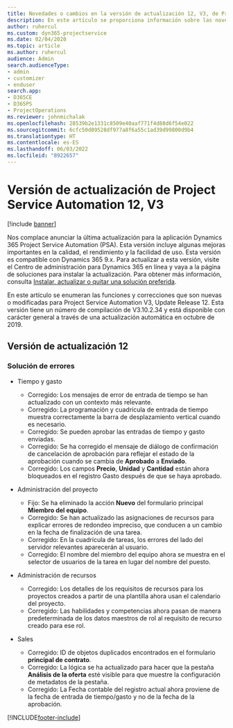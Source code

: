 ```yaml
---
title: Novedades o cambios en la versión de actualización 12, V3, de Project Service Automation
description: En este artículo se proporciona información sobre las novedades y los cambios en la versión 12 de Project Service Automation, Update Release 12, V3.
author: ruhercul
ms.custom: dyn365-projectservice
ms.date: 02/04/2020
ms.topic: article
ms.author: ruhercul
audience: Admin
search.audienceType:
- admin
- customizer
- enduser
search.app:
- D365CE
- D365PS
- ProjectOperations
ms.reviewer: johnmichalak
ms.openlocfilehash: 28539b2e1331c8509e40aaf771f4d88d6f54e022
ms.sourcegitcommit: 6cfc50d89528df977a8f6a55c1ad39d99800d9b4
ms.translationtype: HT
ms.contentlocale: es-ES
ms.lasthandoff: 06/03/2022
ms.locfileid: "8922657"
---
```

# <a name="project-service-automation-update-release-12-v3"></a>Versión de actualización de Project Service Automation 12, V3

[!include [banner](../includes/psa-now-project-operations.md)]

Nos complace anunciar la última actualización para la aplicación Dynamics 365 Project Service Automation (PSA). Esta versión incluye algunas mejoras importantes en la calidad, el rendimiento y la facilidad de uso. Esta versión es compatible con Dynamics 365 9.x. Para actualizar a esta versión, visite el Centro de administración para Dynamics 365 en línea y vaya a la página de soluciones para instalar la actualización. Para obtener más información, consulta [Instalar, actualizar o quitar una solución preferida](/power-platform/admin/install-remove-preferred-solution).

En este artículo se enumeran las funciones y correcciones que son nuevas o modificadas para Project Service Automation V3, Update Release 12. Esta versión tiene un número de compilación de V3.10.2.34 y está disponible con carácter general a través de una actualización automática en octubre de 2019.

## <a name="update-release-12"></a>Versión de actualización 12

### <a name="bug-fixes"></a>Solución de errores

- Tiempo y gasto

    - Corregido: Los mensajes de error de entrada de tiempo se han actualizado con un contexto más relevante.
    - Corregido: La programación y cuadrícula de entrada de tiempo muestra correctamente la barra de desplazamiento vertical cuando es necesario.
    - Corregido: Se pueden aprobar las entradas de tiempo y gasto enviadas.
    - Corregido: Se ha corregido el mensaje de diálogo de confirmación de cancelación de aprobación para reflejar el estado de la aprobación cuando se cambia de **Aprobado** a **Enviado**.
    - Corregido: Los campos **Precio**, **Unidad** y **Cantidad** están ahora bloqueados en el registro Gasto después de que se haya aprobado.

- Administración del proyecto

    - Fijo: Se ha eliminado la acción **Nuevo** del formulario principal **Miembro del equipo**.
    - Corregido: Se han actualizado las asignaciones de recursos para explicar errores de redondeo impreciso, que conducen a un cambio en la fecha de finalización de una tarea.
    - Corregido: En la cuadrícula de tareas, los errores del lado del servidor relevantes aparecerán al usuario.
    - Corregido: El nombre del miembro del equipo ahora se muestra en el selector de usuarios de la tarea en lugar del nombre del puesto.

- Administración de recursos

    - Corregido: Los detalles de los requisitos de recursos para los proyectos creados a partir de una plantilla ahora usan el calendario del proyecto.
    - Corregido: Las habilidades y competencias ahora pasan de manera predeterminada de los datos maestros de rol al requisito de recurso creado para ese rol.

- Sales

    - Corregido: ID de objetos duplicados encontrados en el formulario **principal de contrato**.
    - Corregido: La lógica se ha actualizado para hacer que la pestaña **Análisis de la oferta** esté visible para que muestre la configuración de metadatos de la pestaña.
    - Corregido: La Fecha contable del registro actual ahora proviene de la fecha de entrada de tiempo/gasto y no de la fecha de la aprobación.


[!INCLUDE[footer-include](../includes/footer-banner.md)]
